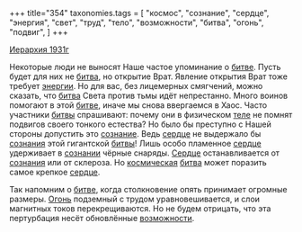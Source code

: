+++
title="354"
taxonomies.tags = [
 "космос",
 "сознание",
 "сердце",
 "энергия",
 "свет",
 "труд",
 "тело",
 "возможности",
 "битва",
 "огонь",
 "подвиг",
]
+++

[Иерархия 1931г](/agni/1931)

Некоторые люди не выносят Наше частое упоминание о [битве](/tags/[битва](/tags/битва)). Пусть будет для них не [битва](/tags/битва), но открытие Врат. Явление открытия Врат тоже требует [энергии](/tags/энергия). Но для вас, без лицемерных смягчений, можно сказать, что [битва](/tags/битва) Света против тьмы идёт непрестанно. Много воинов помогают в этой [битве](/tags/[битва](/tags/битва)), иначе мы снова ввергаемся в Хаос. Часто участники [битвы](/tags/битва) спрашивают: почему они в физическом [теле](/tags/тело) не помнят подвигов своего тонкого естества? Но было бы преступно с Нашей стороны допустить это [сознание](/tags/сознание). Ведь [сердце](/tags/сердце) не выдержало бы [сознания](/tags/сознание) этой гигантской [битвы](/tags/битва)! Лишь особо пламенное [сердце](/tags/сердце) удерживает в [сознании](/tags/сознание) чёрные снаряды. [Сердце](/tags/сердце) останавливается от [сознания](/tags/сознание) или от склероза. Но [космическая](/tags/космос) [битва](/tags/битва) может поразить самое крепкое [сердце](/tags/сердце).   

Так напомним о [битве](/tags/[битва](/tags/битва)), когда столкновение опять принимает огромные размеры. [Огонь](/tags/огонь) подземный с трудом уравновешивается, и слои магнитных токов перекрещиваются. Но не будем отрицать, что эта пертурбация несёт обновлённые [возможности](/tags/возможности).   

